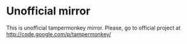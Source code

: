# Unofficial mirror

This is unofficial tampermonkey mirror.
Please, go to official project at http://code.google.com/p/tampermonkey/

